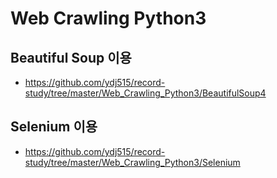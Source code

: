 # Web Crawling Python3

## Beautiful Soup 이용
- https://github.com/ydj515/record-study/tree/master/Web_Crawling_Python3/BeautifulSoup4

## Selenium 이용
- https://github.com/ydj515/record-study/tree/master/Web_Crawling_Python3/Selenium